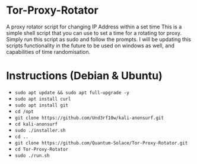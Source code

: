# Tor-Proxy-Rotator
A proxy rotator script for changing IP Address within a set time
This is a simple shell script that you can use to set a time for a rotating tor proxy. Simply run this script as sudo and follow the prompts.
I will be updating this scripts functionality in the future to be used on windows as well, and capabilities of time randomisation.

# Instructions (Debian & Ubuntu)
- `sudo apt update && sudo apt full-upgrade -y`
- `sudo apt install curl`
- `sudo apt install git`
- `cd /opt`
- `git clone https://github.com/Und3rf10w/kali-anonsurf.git`
- `cd kali-anonsurf`
- `sudo ./installer.sh`
- `cd ..`
- `git clone https://github.com/Quantum-Solace/Tor-Proxy-Rotator.git`
- `cd Tor-Proxy-Rotator`
- `sudo ./run.sh`
